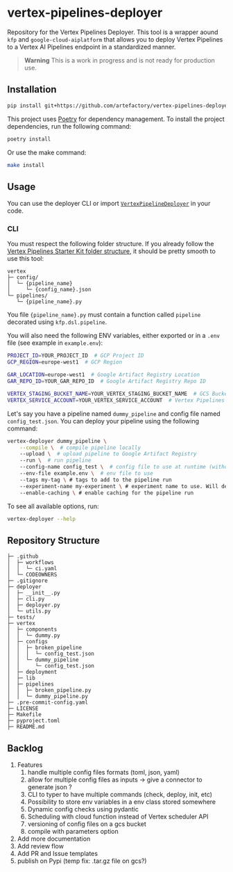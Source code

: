 # vertex-pipelines-deployer

Repository for the Vertex Pipelines Deployer. This tool is a wrapper aound `kfp` and `google-cloud-aiplatform` that allows you to deploy Vertex Pipelines to a Vertex AI Pipelines endpoint in a standardized manner.

> **Warning**
> This is a work in progress and is not ready for production use.


## Installation

```bash
pip install git+https://github.com/artefactory/vertex-pipelines-deployer.git@develop
```

This project uses [Poetry](https://python-poetry.org/) for dependency management. To install the project dependencies, run the following command:

```bash
poetry install
```

Or use the make command:
```bash
make install
```

## Usage

You can use the deployer CLI or import [`VertexPipelineDeployer`](deployer/deployer.py) in your code.

### CLI

You must respect the following folder structure. If you already follow the
[Vertex Pipelines Starter Kit folder structure](https://github.com/artefactory/vertex-pipeline-starter-kit),
it should be pretty smooth to use this tool:

```
vertex
├─ config/
│  └─ {pipeline_name}
│     └─ {config_name}.json
└─ pipelines/
   └─ {pipeline_name}.py
```

You file `{pipeline_name}.py` must contain a function called `pipeline` decorated using `kfp.dsl.pipeline`.

You will also need the following ENV variables, either exported or in a `.env` file (see example in `example.env`):

```bash
PROJECT_ID=YOUR_PROJECT_ID  # GCP Project ID
GCP_REGION=europe-west1  # GCP Region

GAR_LOCATION=europe-west1  # Google Artifact Registry Location
GAR_REPO_ID=YOUR_GAR_REPO_ID  # Google Artifact Registry Repo ID

VERTEX_STAGING_BUCKET_NAME=YOUR_VERTEX_STAGING_BUCKET_NAME  # GCS Bucket for Vertex Pipelines staging
VERTEX_SERVICE_ACCOUNT=YOUR_VERTEX_SERVICE_ACCOUNT  # Vertex Pipelines Service Account
```

Let's say you have a pipeline named `dummy_pipeline` and config file named `config_test.json`. You can deploy your pipeline using the following command:

```bash
vertex-deployer dummy_pipeline \
    --compile \  # compile pipeline locally
    --upload \  # upload pipeline to Google Artifact Registry
    --run \  # run pipeline
    --config-name config_test \  # config file to use at runtime (without extension) to fill parameter_values
    --env-file example.env \  # env file to use
    --tags my-tag \ # tags to add to the pipeline run
    --experiment-name my-experiment \ # experiment name to use. Will default to {pipeline_name}-experiment if not provided
    --enable-caching \ # enable caching for the pipeline run
```

To see all available options, run:

```bash
vertex-deployer --help
```

## Repository Structure

```
├─ .github
│  ├─ workflows
│  │  └─ ci.yaml
│  └─ CODEOWNERS
├─ .gitignore
├─ deployer
│  ├─ __init__.py
│  ├─ cli.py
│  ├─ deployer.py
│  └─ utils.py
├─ tests/
├─ vertex
│  ├─ components
│  │  └─ dummy.py
│  ├─ configs
│  │  ├─ broken_pipeline
│  │  │  └─ config_test.json
│  │  └─ dummy_pipeline
│  │     └─ config_test.json
│  ├─ deployment
│  ├─ lib
│  ├─ pipelines
│  │  ├─ broken_pipeline.py
│  │  └─ dummy_pipeline.py
├─ .pre-commit-config.yaml
├─ LICENSE
├─ Makefile
├─ pyproject.toml
├─ README.md
```



## Backlog
1. Features
    1. handle multiple config files formats (toml, json, yaml)
    2. allow for multiple config files as inputs -> give a connector to generate json ?
    3. CLI to typer to have multiple commands (check, deploy, init, etc)
    4. Possibility to store env variables in a env class stored somewhere
    5. Dynamic config checks using pydantic
    6. Scheduling with cloud function instead of Vertex scheduler API
    7. versioning of config files on a gcs bucket
    8. compile with parameters option
2. Add more documentation
3. Add review flow
4. Add PR and Issue templates
5. publish on Pypi (temp fix: .tar.gz file on gcs?)

